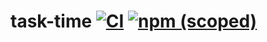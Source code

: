 # task-time [![CI](https://github.com/844196/task-time/actions/workflows/ci.yml/badge.svg)](https://github.com/844196/task-time/actions/workflows/ci.yml) [![npm (scoped)](https://img.shields.io/npm/v/%40efumaxay/task-time)](https://www.npmjs.com/package/@efumaxay/task-time)
